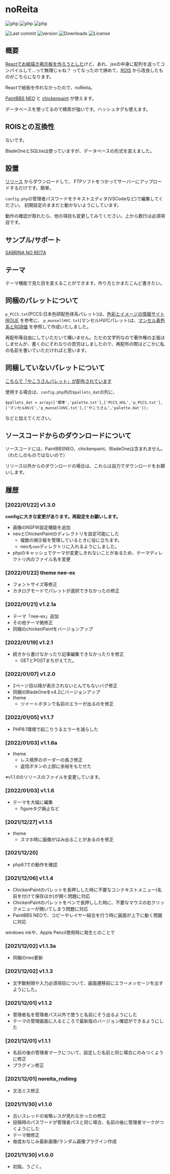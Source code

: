 # noReita

![php](https://img.shields.io/badge/php->5.6-green.svg)
![php](https://img.shields.io/badge/php-7.x-green.svg)
![php](https://img.shields.io/badge/php-8.x-green.svg)

![Last commit](https://img.shields.io/github/last-commit/sakots/noReita)
![version](https://img.shields.io/github/v/release/sakots/noReita)
![Downloads](https://img.shields.io/github/downloads/sakots/noReita/total)
![License](https://img.shields.io/github/license/sakots/noReita)

## 概要

[Reactでお絵描き掲示板を作ろうとした](https://github.com/sakots/Reita)けど、あれ、jsxの中身に配列を送ってコンパイルして…って無理じゃね？
ってなったので諦めて、[ROIS](https://github.com/sakots/ROIS) から改良したものがこちらになります。

Reactで絵板を作れなかったので、noReita。

[PaintBBS NEO](https://github.com/funige/neo/)
と
[chickenpaint](https://github.com/thenickdude/chickenpaint)
が使えます。

データベースを使ってるので検索が強いです。ハッシュタグも使えます。

## ROISとの互換性

ないです。

BladeOneとSQLtieは使っていますが、データベースの形式を変えました。

## 設置

[リリース](https://github.com/sakots/noReita/releases/latest) からダウンロードして、
FTPソフトをつかってサーバーにアップロードするだけです。簡単。

`config.php`の管理者パスワードをテキストエディタ(VSCodeなど)で編集してください。
初期設定のままだと動かないようにしています。

動作の確認が取れたら、他の項目も変更してみてください。上から数行は必須項目です。

## サンプル/サポート

[SABRINA NO REITA](https://oekakibbs.moe)

## テーマ

テーマ機能で見た目を変えることができます。作り方とかまたこんど書きたい。

## 同梱のパレットについて

`p_PCCS.txt`(PCCS:日本色研配色体系パレット)は、[色彩とイメージの情報サイト IROUE](https://tee-room.info/color/database.html) を参考に、
`p_munsellHVC.txt`(マンセルHV/Cパレット)は、[マンセル表色系とRGB値](http://k-ichikawa.blog.enjoy.jp/etc/HP/js/Munsell/MSL2RGB0.html) を参照して作成いたしました。

再配布等自由にしていただいて構いません。ただの文字列なので著作権の主張はしませんが、書くのにそれなりの苦労はしましたので、再配布の際はどこかに私の名前を書いていただければと思います。

## 同梱していないパレットについて

[こちらで「やこうさんパレット」が配布されています](https://github.com/satopian/potiboard_plugin)

使用する場合は、`config.php`内の`$pallets_dat`の列に、

```config.php
$pallets_dat = array(['標準','palette.txt'],['PCCS_HSL','p_PCCS.txt'],['マンセルHV/C','p_munsellHVC.txt'],['やこうさん','palette.dat']);
```

などと加えてください。

## ソースコードからのダウンロードについて

ソースコードには、PaintBBSNEO、chickenpaint、BladeOneは含まれません。（わたしのものではないので）

リリース以外からのダウンロードの場合は、これらは自力でダウンロードをお願いします。

## 履歴

### [2022/01/22] v1.3.0

**configに大きな変更があります。再設定をお願いします。**

- 画像のNSFW設定機能を追加
- neoとChickenPaintのディレクトリを設定可能にした
  - 複数の掲示板を管理しているときに役に立ちます。
  - neoも`neo`ディレクトリに入れるようにしました。
- phpのキャッシュでテーマが変更しきれないことがあるため、テーマディレクトリ内のファイル名を変更

### [2022/01/22] theme nee-ex

- フォントサイズ等修正
- カタログモードでパレットが選択できなかったの修正

### [2022/01/21] v1.2.1a

- テーマ「nee-ex」追加
- その他テーマ微修正
- 同梱のchickenPaintをバージョンアップ

### [2022/01/19] v1.2.1

- 続きから書けなかったり記事編集できなかったりを修正
  - GETとPOSTまちがえてた。

### [2022/01/07] v1.2.0

- 2ページ目以降が表示されないとんでもないバグ修正
- 同梱のBladeOneをv4.2にバージョンアップ
- theme
  - ツイートボタンで名前のエラーが出るのを修正

### [2022/01/05] v1.1.7

- PHP8.1環境で起こりうるエラーを減らした

### [2022/01/03] v1.1.6a

- theme
  - レス境界のボーダーの長さ修正
  - 返信ボタンの上部に余裕をもたせた

※v1.1.6のリリースのファイルを変更しています。

### [2022/01/03] v1.1.6

- テーマを大幅に編集
  - figureタグ廃止など

### [2021/12/27] v1.1.5

- theme
  - スマホ時に画像がはみ出ることがあるのを修正

### [2021/12/20]

- php8.1での動作を確認

### [2021/12/06] v1.1.4

- ChickenPaintのパレットを長押しした時に不要なコンテキストメニュー(名前を付けて保存ほか)が開く問題に対応
- ChickenPaintのパレットをペンで長押しした時に、不要なマウスの右クリックメニューが開いてしまう問題に対応
- PaintBBS NEOで、コピーやレイヤー結合を行う時に画面が上下に動く問題に対応

windows inkや、Apple Pencil使用時に発生とのことで

### [2021/12/02] v1.1.3a

- 同梱のneo更新

### [2021/12/02] v1.1.3

- 文字数制限や入力必須項目について、画面遷移前にエラーメッセージを出すようにした。

### [2021/12/01] v1.1.2

- 管理者名を管理者パス以外で使うと名前にそう出るようにした
- テーマの管理画面に入るところで最新版のバージョン確認ができるようにした

### [2021/12/01] v1.1.1

- 名前の後の管理者マークについて、設定した名前と同じ場合にのみつくように修正
- プラグイン修正

### [2021/12/01] noreita_rndimg

- 文法ミス修正

### [2021/11/30] v1.1.0

- 古いスレッドの省略レスが見れなかったの修正
- 投稿時のパスワードが管理者パスと同じ場合、名前の後に管理者マークがつくようにした
- テーマ微修正
- 毎度おなじみ最新画像/ランダム画像プラグイン作成

### [2021/11/30] v1.0.0

- 初版。うごく。
